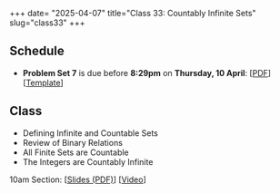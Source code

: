 +++
date= "2025-04-07"
title="Class 33: Countably Infinite Sets"
slug="class33"
+++

## Schedule

- **Problem Set 7** is due before **8:29pm** on
**Thursday, 10 April**: [[PDF](/docs/ps7.pdf)] [[Template](https://www.overleaf.com/read/rypcqjdgmvsy#273e12)]

## Class

- Defining Infinite and Countable Sets
- Review of Binary Relations
- All Finite Sets are Countable
- The Integers are Countably Infinite

10am Section: [[Slides (PDF)](https://www.dropbox.com/scl/fi/b51tazjc9yvt7at604rzk/cs2120-class33-dave.pdf?rlkey=tmqjackax53o14zh0iq3u7djb&dl=0)] [[Video](https://uva.hosted.panopto.com/Panopto/Pages/Viewer.aspx?id=5f4dd965-b6ea-4a7d-bc21-b2b800e68f63)]  
<!-- 2pm Section: [[Slides (PDF)](https://virginia.box.com/s/c0zp6yjcfm2cdpbs3e0ub9iun7if9g9z)] [[Video](https://uva.hosted.panopto.com/Panopto/Pages/Viewer.aspx?id=e69764de-a6c5-4f90-80fb-b2b5012931c7)]
-->